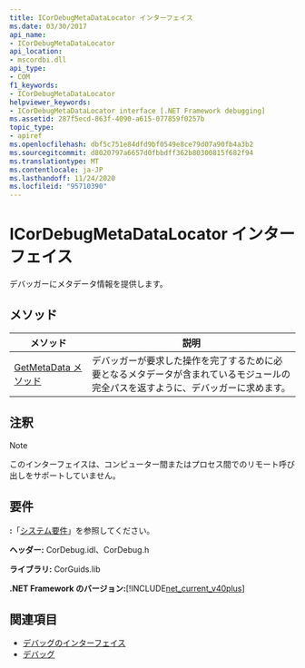 ```yaml
---
title: ICorDebugMetaDataLocator インターフェイス
ms.date: 03/30/2017
api_name:
- ICorDebugMetaDataLocator
api_location:
- mscordbi.dll
api_type:
- COM
f1_keywords:
- ICorDebugMetaDataLocator
helpviewer_keywords:
- ICorDebugMetaDataLocator interface [.NET Framework debugging]
ms.assetid: 287f5ecd-863f-4090-a615-077859f0257b
topic_type:
- apiref
ms.openlocfilehash: dbf5c751e84dfd9bf0549e8ce79d07a90fb4a3b2
ms.sourcegitcommit: d8020797a6657d0fbbdff362b80300815f682f94
ms.translationtype: MT
ms.contentlocale: ja-JP
ms.lasthandoff: 11/24/2020
ms.locfileid: "95710390"
---
```

# <a name="icordebugmetadatalocator-interface"></a>ICorDebugMetaDataLocator インターフェイス

デバッガーにメタデータ情報を提供します。  
  
## <a name="methods"></a>メソッド  
  
|メソッド|説明|  
|------------|-----------------|  
|[GetMetaData メソッド](icordebugmetadatalocator-getmetadata-method.md)|デバッガーが要求した操作を完了するために必要となるメタデータが含まれているモジュールの完全パスを返すように、デバッガーに求めます。|  
  
## <a name="remarks"></a>注釈  
  
> [!NOTE]
> このインターフェイスは、コンピューター間またはプロセス間でのリモート呼び出しをサポートしていません。  
  
## <a name="requirements"></a>要件  

 **:**「[システム要件](../../get-started/system-requirements.md)」を参照してください。  
  
 **ヘッダー:** CorDebug.idl、CorDebug.h  
  
 **ライブラリ:** CorGuids.lib  
  
 **.NET Framework のバージョン:**[!INCLUDE[net_current_v40plus](../../../../includes/net-current-v40plus-md.md)]  
  
## <a name="see-also"></a>関連項目

- [デバッグのインターフェイス](debugging-interfaces.md)
- [デバッグ](index.md)
